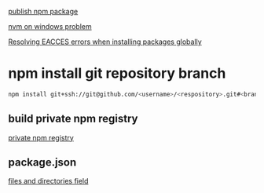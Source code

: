 [publish npm package](https://medium.freecodecamp.org/how-to-make-a-beautiful-tiny-npm-package-and-publish-it-2881d4307f78)

[nvm on windows problem](https://github.com/coreybutler/nvm-windows/issues/221)

[Resolving EACCES errors when installing packages globally](https://docs.npmjs.com/resolving-eacces-permissions-errors-when-installing-packages-globally)

# npm install git repository branch
```bash
npm install git+ssh://git@github.com/<username>/<respository>.git#<branch_name> --save
```

## build private npm registry
[private npm registry](https://medium.com/@ceall8650/%E7%AD%86%E8%A8%98-%E5%BB%BA%E7%AB%8B%E8%87%AA%E5%B7%B1%E7%9A%84-npm-%E4%BB%A5npm-orgs%E8%B7%9Fverdaccio%E7%82%BA%E4%BE%8B-cfb83b2307e6)

## package.json
[files and directories field](https://stackoverflow.com/questions/40795836/how-do-you-use-the-files-and-directories-properties-in-package-json)
